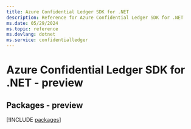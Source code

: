 ```yaml
---
title: Azure Confidential Ledger SDK for .NET
description: Reference for Azure Confidential Ledger SDK for .NET
ms.date: 05/29/2024
ms.topic: reference
ms.devlang: dotnet
ms.service: confidentialledger
---
```

# Azure Confidential Ledger SDK for .NET - preview
## Packages - preview
[!INCLUDE [packages](confidential-ledger-index.md)]